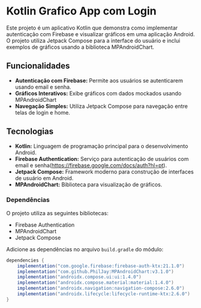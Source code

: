 # Kotlin Grafico App com Login

Este projeto é um aplicativo Kotlin que demonstra como implementar autenticação com Firebase e visualizar gráficos em uma aplicação Android. O projeto utiliza Jetpack Compose para a interface do usuário e inclui exemplos de gráficos usando a biblioteca MPAndroidChart.

## Funcionalidades

- **Autenticação com Firebase:** Permite aos usuários se autenticarem usando email e senha.
- **Gráficos Interativos:** Exibe gráficos com dados mockados usando MPAndroidChart
- **Navegação Simples:** Utiliza Jetpack Compose para navegação entre telas de login e home.

## Tecnologias

- **Kotlin:** Linguagem de programação principal para o desenvolvimento Android.
- **Firebase Authentication:** Serviço para autenticação de usuários com email e senha(https://firebase.google.com/docs/auth?hl=pt).
- **Jetpack Compose:** Framework moderno para construção de interfaces de usuário em Android.
- **MPAndroidChart:** Biblioteca para visualização de gráficos.

### Dependências

O projeto utiliza as seguintes bibliotecas:

- Firebase Authentication
- MPAndroidChart
- Jetpack Compose

Adicione as dependências no arquivo `build.gradle` do módulo:

```gradle
dependencies {
    implementation("com.google.firebase:firebase-auth-ktx:21.1.0")
    implementation("com.github.PhilJay:MPAndroidChart:v3.1.0")
    implementation("androidx.compose.ui:ui:1.4.0")
    implementation("androidx.compose.material:material:1.4.0")
    implementation("androidx.navigation:navigation-compose:2.6.0")
    implementation("androidx.lifecycle:lifecycle-runtime-ktx:2.6.0")
}
